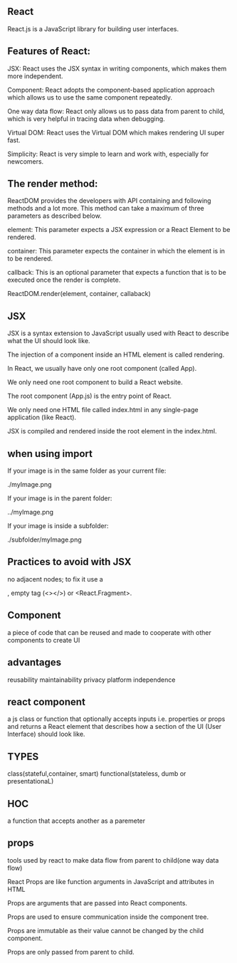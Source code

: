 ## React

React.js is a JavaScript library for building user interfaces.

## Features of React:

JSX: React uses the JSX syntax in writing components, which makes them more independent.

Component: React adopts the component-based application approach which allows us to use the same component repeatedly.

One way data flow: React only allows us to pass data from parent to child, which is very helpful in tracing data when debugging.

Virtual DOM: React uses the Virtual DOM which makes rendering UI super fast.

Simplicity: React is very simple to learn and work with, especially for newcomers.

## The render method:

ReactDOM provides the developers with API containing and following methods and a lot more.
This method can take a maximum of three parameters as described below.

element: This parameter expects a JSX expression or a React Element to be rendered.

container: This parameter expects the container in which the element is in to be rendered.

callback: This is an optional parameter that expects a function that is to be executed once the render is complete.

ReactDOM.render(element, container, callaback)

## JSX

JSX is a syntax extension to JavaScript usually used with React to describe what the UI should look like.

The injection of a component inside an HTML element is called rendering.

In React, we usually have only one root component (called App).

We only need one root component to build a React website.

The root component (App.js) is the entry point of React.

We only need one HTML file called index.html in any single-page application (like React).

JSX is compiled and rendered inside the root element in the index.html.

## when using import

If your image is in the same folder as your current file:

./myImage.png

If your image is in the parent folder:

../myImage.png

If your image is inside a subfolder:

./subfolder/myImage.png

## Practices to avoid with JSX

no adjacent nodes; to fix it use a <div>, empty tag (<></>) or <React.Fragment>.

## Component

a piece of code that can be reused and made to cooperate with other components to create UI

## advantages

reusability
maintainability
privacy
platform independence

## react component

a js class or function that optionally accepts inputs i.e. properties or props and returns a React element that describes how a section of the UI (User Interface) should look like.

## TYPES

class(stateful,container, smart)
functional(stateless, dumb or presentationaL)

## HOC

a function that accepts another as a paremeter

## props

tools used by react to make data flow from parent to child(one way data flow)

React Props are like function arguments in JavaScript and attributes in HTML

Props are arguments that are passed into React components.

Props are used to ensure communication inside the component tree.

Props are immutable as their value cannot be changed by the child component.

Props are only passed from parent to child.
